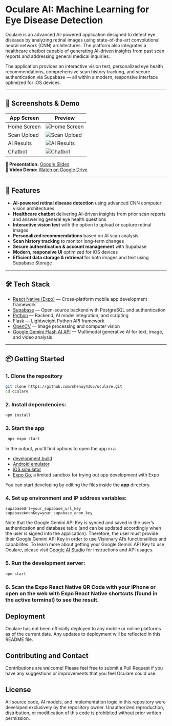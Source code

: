 # Oculare AI: Machine Learning for Eye Disease Detection

Oculare is an advanced AI-powered application designed to detect eye diseases by analyzing retinal images using state-of-the-art convolutional neural network (CNN) architectures. The platform also integrates a healthcare chatbot capable of generating AI-driven insights from past scan reports and addressing general medical inquiries.

The application provides an interactive vision test, personalized eye health recommendations, comprehensive scan history tracking, and secure authentication via Supabase — all within a modern, responsive interface optimized for iOS devices.

---

## 📸 Screenshots & Demo

| App Screen      | Preview |
|-----------------|---------|
| Home Screen     | ![Home Screen](wireframe%20imgs/home.png) |
| Scan Upload     | ![Scan Upload](wireframe%20imgs/upload.png) |
| AI Results      | ![AI Results](wireframe%20imgs/results.png) |
| Chatbot         | ![Chatbot](wireframe%20imgs/chatbot.png) |

**📄 Presentation:** [Google Slides](https://docs.google.com/presentation/d/1apQXFQC1iqTHku9HJvzu5db5Kw4137jawZ9bPMif8uk/edit?slide=id.p1#slide=id.p1)  
**🎥 Video Demo:** [Watch on Google Drive](https://drive.google.com/file/d/1W6F79Vc4QsYAoKDrFLudB-CkWcgjs3w3/view?usp=drive_link)

---

## 🚀 Features

- **AI-powered retinal disease detection** using advanced CNN computer vision architectures
- **Healthcare chatbot** delivering AI-driven insights from prior scan reports and answering general eye health questions
- **Interactive vision test** with the option to upload or capture retinal images
- **Personalized recommendations** based on AI scan analysis
- **Scan history tracking** to monitor long-term changes
- **Secure authentication & account management** with Supabase
- **Modern, responsive UI** optimized for iOS devices
- **Efficient data storage & retrieval** for both images and text using Supabase Storage

---

## 🛠 Tech Stack

- [React Native (Expo)](https://expo.dev/) — Cross-platform mobile app development framework
- [Supabase](https://supabase.com/) — Open-source backend with PostgreSQL and authentication
- [Python](https://www.python.org/) — Backend, AI model integration, and scripting
- [Flask](https://flask.palletsprojects.com/) — Lightweight Python API framework
- [OpenCV](https://opencv.org/) — Image processing and computer vision
- [Google Gemini Flash AI API](https://ai.google.dev/) — Multimodal generative AI for text, image, and video analysis

---

## 📦 Getting Started

### 1. Clone the repository

   ```bash
   git clone https://github.com/shenoy4365/oculare.git
   cd oculare
   ```

### 2. Install dependencies:

   ```bash
   npm install
   ```

### 3. Start the app

   ```bash
    npx expo start
   ```

In the output, you'll find options to open the app in a

- [development build](https://docs.expo.dev/develop/development-builds/introduction/)
- [Android emulator](https://docs.expo.dev/workflow/android-studio-emulator/)
- [iOS simulator](https://docs.expo.dev/workflow/ios-simulator/)
- [Expo Go](https://expo.dev/go), a limited sandbox for trying out app development with Expo

You can start developing by editing the files inside the **app** directory.

### 4. Set up environment and IP address variables:


   ```
   supabaseUrl=your_supabase_url_key
   supabaseAnonKey=your_supabase_anon_key
   ```

Note that the Google Gemini API Key is synced and saved in the user’s authentication and database table (and can be updated accordingly when the user is signed into the application). Therefore, the user must provide their Google Gemini API Key in order to use Visionary AI’s functionalities and capabilites. To learn more about getting your Google Gemini API Key to use Oculare, please visit [Google AI Studio](https://aistudio.google.com/app/apikey) for instructions and API usages.

###  5. Run the development server:

   ```bash
   npm start
   ```

### 6. Scan the Expo React Native QR Code with your iPhone or open on the web with Expo React Native shortcuts (found in the active terminal) to see the result.

## Deployment

Oculare has not been officially deployed to any mobile or online platforms as of the current date. Any updates to deployment will be reflected in this README file.

## Contributing and Contact

Contributions are welcome! Please feel free to submit a Pull Request if you have any suggestions or improvements that you feel Oculare could use.

## License
All source code, AI models, and implementation logic in this repository were developed exclusively by the repository owner. Unauthorized reproduction, distribution, or modification of this code is prohibited without prior written permission.

